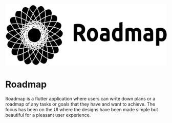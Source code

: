 ![app-logo](https://raw.githubusercontent.com/atul-g/flutter-roadmap/master/github_paper.png)

# Roadmap
Roadmap is a flutter application where users can write down plans or a roadmap of any tasks or goals that they have and want to achieve. The focus has been on the UI where the designs have been made simple but beautiful for a pleasant user experience.
